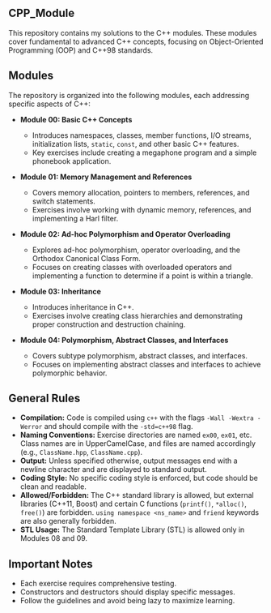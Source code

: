 ## CPP_Module

This repository contains my solutions to the C++ modules. These modules cover fundamental to advanced C++ concepts, focusing on Object-Oriented Programming (OOP) and C++98 standards.

## Modules

The repository is organized into the following modules, each addressing specific aspects of C++:

* **Module 00: Basic C++ Concepts**
    * Introduces namespaces, classes, member functions, I/O streams, initialization lists, `static`, `const`, and other basic C++ features.
    * Key exercises include creating a megaphone program and a simple phonebook application.

* **Module 01: Memory Management and References**
    * Covers memory allocation, pointers to members, references, and switch statements.
    * Exercises involve working with dynamic memory, references, and implementing a Harl filter.

* **Module 02: Ad-hoc Polymorphism and Operator Overloading**
    * Explores ad-hoc polymorphism, operator overloading, and the Orthodox Canonical Class Form.
    * Focuses on creating classes with overloaded operators and implementing a function to determine if a point is within a triangle.

* **Module 03: Inheritance**
    * Introduces inheritance in C++.
    * Exercises involve creating class hierarchies and demonstrating proper construction and destruction chaining.

* **Module 04: Polymorphism, Abstract Classes, and Interfaces**
    * Covers subtype polymorphism, abstract classes, and interfaces.
    * Focuses on implementing abstract classes and interfaces to achieve polymorphic behavior.

## General Rules

* **Compilation:** Code is compiled using `c++` with the flags `-Wall -Wextra -Werror` and should compile with the `-std=c++98` flag.
* **Naming Conventions:** Exercise directories are named `ex00`, `ex01`, etc. Class names are in UpperCamelCase, and files are named accordingly (e.g., `ClassName.hpp`, `ClassName.cpp`).
* **Output:** Unless specified otherwise, output messages end with a newline character and are displayed to standard output.
* **Coding Style:** No specific coding style is enforced, but code should be clean and readable.
* **Allowed/Forbidden:** The C++ standard library is allowed, but external libraries (C++11, Boost) and certain C functions (`printf()`, `*alloc()`, `free()`) are forbidden. `using namespace <ns_name>` and `friend` keywords are also generally forbidden.
* **STL Usage:** The Standard Template Library (STL) is allowed only in Modules 08 and 09.

## Important Notes

* Each exercise requires comprehensive testing.
* Constructors and destructors should display specific messages.
* Follow the guidelines and avoid being lazy to maximize learning.